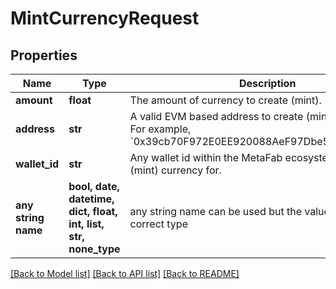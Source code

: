 # MintCurrencyRequest


## Properties
Name | Type | Description | Notes
------------ | ------------- | ------------- | -------------
**amount** | **float** | The amount of currency to create (mint). | 
**address** | **str** | A valid EVM based address to create (mint) currency for. For example, &#x60;0x39cb70F972E0EE920088AeF97Dbe5c6251a9c25D&#x60;. | [optional] 
**wallet_id** | **str** | Any wallet id within the MetaFab ecosystem to create (mint) currency for. | [optional] 
**any string name** | **bool, date, datetime, dict, float, int, list, str, none_type** | any string name can be used but the value must be the correct type | [optional]

[[Back to Model list]](../README.md#documentation-for-models) [[Back to API list]](../README.md#documentation-for-api-endpoints) [[Back to README]](../README.md)


